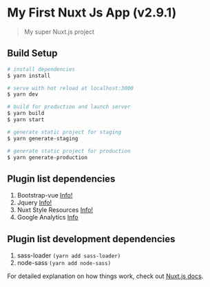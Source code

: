 # My First Nuxt Js App (v2.9.1)

> My super Nuxt.js project

## Build Setup

``` bash
# install dependencies
$ yarn install

# serve with hot reload at localhost:3000
$ yarn dev

# build for production and launch server
$ yarn build
$ yarn start

# generate static project for staging
$ yarn generate-staging

# generate static project for production
$ yarn generate-production
```

## Plugin list dependencies

1. Bootstrap-vue [Info!](https://bootstrap-vue.js.org/)
1. Jquery [Info!](https://code.jquery.com/)
1. Nuxt Style Resources [Info!](https://github.com/nuxt-community/style-resources-module/)
1. Google Analytics [Info](https://github.com/nuxt-community/analytics-module)

## Plugin list development dependencies

1. sass-loader `(yarn add sass-loader)`
1. node-sass `(yarn add node-sass)`

For detailed explanation on how things work, check out [Nuxt.js docs](https://nuxtjs.org).
